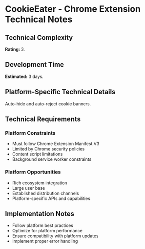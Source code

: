 # CookieEater - Chrome Extension Technical Notes

## Technical Complexity
**Rating:** 3.

## Development Time
**Estimated:** 3 days.

## Platform-Specific Technical Details
Auto-hide and auto-reject cookie banners.

## Technical Requirements

### Platform Constraints
- Must follow Chrome Extension Manifest V3
- Limited by Chrome security policies
- Content script limitations
- Background service worker constraints

### Platform Opportunities
- Rich ecosystem integration
- Large user base
- Established distribution channels
- Platform-specific APIs and capabilities

## Implementation Notes
- Follow platform best practices
- Optimize for platform performance
- Ensure compatibility with platform updates
- Implement proper error handling
